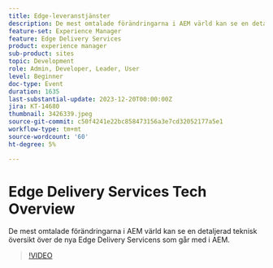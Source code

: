 ```yaml
---
title: Edge-leveranstjänster
description: De mest omtalade förändringarna i AEM värld kan se en detaljerad teknisk översikt över de nya Edge Delivery Servicens som går med i AEM.
feature-set: Experience Manager
feature: Edge Delivery Services
product: experience manager
sub-product: sites
topic: Development
role: Admin, Developer, Leader, User
level: Beginner
doc-type: Event
duration: 1635
last-substantial-update: 2023-12-20T00:00:00Z
jira: KT-14680
thumbnail: 3426339.jpeg
source-git-commit: c50f4241e22bc858473156a3e7cd32052177a5e1
workflow-type: tm+mt
source-wordcount: '60'
ht-degree: 5%

---
```



# Edge Delivery Services Tech Overview

De mest omtalade förändringarna i AEM värld kan se en detaljerad teknisk översikt över de nya Edge Delivery Servicens som går med i AEM.

>[!VIDEO](https://video.tv.adobe.com/v/3426339/?learn=on)
